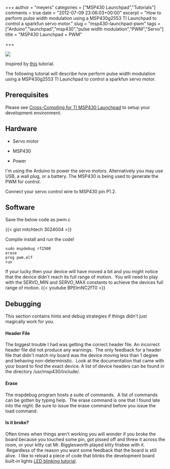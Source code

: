 +++
author = "meyers"
categories = ["MSP430 Launchpad","Tutorials"]
comments = true
date = "2012-07-09 23:06:03+00:00"
excerpt = "How to perform pulse width modulation using a MSP430g2553 TI Launchpad to control a sparkfun servo motor."
slug = "msp430-launchpad-pwm"
tags = ["Arduino","launchpad","msp430","pulse width modulation","PWM","Servo"]
title = "MSP430 Launchpad + PWM"

+++

[![](http://mitchtech.net/wp-content/uploads/2012/06/msp430+servo-300x225.jpg)](http://mitchtech.net/msp430-launchpad-pwm/samsung/)

Inspired by [this](http://gushh.net/blog/?cat=361) tutorial.

The following tutorial will describe how perform pulse width modulation using a MSP430g2553 TI Launchpad to control a sparkfun servo motor.

## Prerequisites

Please see [Cross-Compiling for TI MSP430 Launchpad](http://mitchtech.net/cross-compiling-for-ti-msp430-launchpad/) to setup your development environment.

## Hardware

  * Servo motor

  * MSP430

  * Power

I'm using the Arduino to power the servo motors.  Alternatively you may use USB, a wall plug, or a battery.  The MSP430 is being used to generate the PWM for control.

Connect your servo control wire to MSP430 pin P1.2.

## Software

Save the below code as pwm.c

{{< gist mitchtech 3024004 >}}

Compile install and run the code!

```
sudo mspdebug rf2500
erase
prog pwm.elf
run
```

If your lucky then your device will have moved a bit and you might notice that the device didn't reach its full range of motion.  You will need to play with the SERVO_MIN and SERVO_MAX constants to achieve the devices full range of motion.
{{< youtube BPEImNC2fT0 >}}

## Debugging

This section contains hints and debug strategies if things didn't just magically work for you.

#### Header File

The biggest trouble I had was getting the correct header file. An incorrect header file did not produce any warnings.  The only feedback for a header file that didn't match my board was the device moving less than 1 degree and behaving non-deterministic.  Look at the documentation that came with your board to find the exact device. A list of device headers can be found in the directory /usr/msp430/include/.

#### Erase

The mspdebug program hosts a suite of commands.  A list of commands can be gotten by typing help.  The erase command is one that I found late into the night. Be sure to issue the erase command before you issue the load command.

#### Is it broke?

Often times when things aren't working you will wonder if you broke the board because you touched some pin, got pissed off and threw it across the room, or your kitty cat Mr. Bigglesworth played kitty frisbee with it.  Regardless of the reason you want some feedback that the board is still alive.  I like to reload a piece of code that blinks the development board built-in lights [LED blinking tutorial](http://mitchtech.net/cross-compiling-for-ti-msp430-launchpad/).

